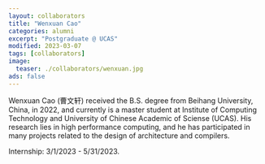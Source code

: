 ```yaml
---
layout: collaborators
title: "Wenxuan Cao"
categories: alumni
excerpt: "Postgraduate @ UCAS"
modified: 2023-03-07
tags: [collaborators]
image:
  teaser: ./collaborators/wenxuan.jpg
ads: false
---
```


Wenxuan Cao (曹文轩) received the B.S. degree from Beihang University, China, in 2022, and currently is a master student at Institute of Computing Technology and University of Chinese Academic of Sciense (UCAS). His research lies in high performance computing, and he has participated in many projects related to the design of architecture and compilers.

Internship: 3/1/2023 - 5/31/2023.